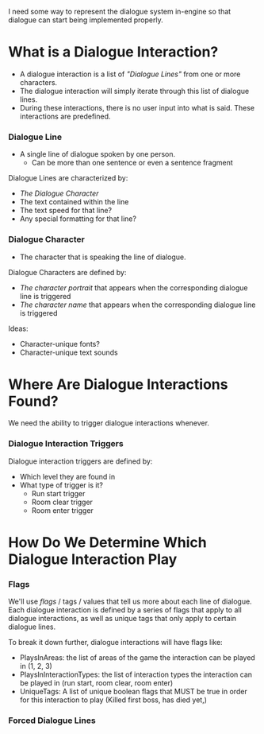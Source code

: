 I need some way to represent the dialogue system in-engine so that dialogue can start being implemented properly.
# What is a Dialogue Interaction?

- A dialogue interaction is a list of *"Dialogue Lines"* from one or more characters.
- The dialogue interaction will simply iterate through this list of dialogue lines.
- During these interactions, there is no user input into what is said. These interactions are predefined.

### Dialogue Line

- A single line of dialogue spoken by one person.
	- Can be more than one sentence or even a sentence fragment

Dialogue Lines are characterized by:
- *The Dialogue Character*
- The text contained within the line
- The text speed for that line?
- Any special formatting for that line?

### Dialogue Character
- The character that is speaking the line of dialogue.

Dialogue Characters are defined by:
- *The character portrait* that appears when the corresponding dialogue line is triggered
- *The character name* that appears when the corresponding dialogue line is triggered

Ideas:
- Character-unique fonts?
- Character-unique text sounds

# Where Are Dialogue Interactions Found?

We need the ability to trigger dialogue interactions whenever.

### Dialogue Interaction Triggers

Dialogue interaction triggers are defined by:
- Which level they are found in
- What type of trigger is it?
	- Run start trigger
	- Room clear trigger
	- Room enter trigger

# How Do We Determine Which Dialogue Interaction Play

### Flags

We'll use *flags* / tags / values that tell us more about each line of dialogue. Each dialogue interaction is defined by a series of flags that apply to all dialogue interactions, as well as unique tags that only apply to certain dialogue lines.

To break it down further, dialogue interactions will have flags like:
- PlaysInAreas: the list of areas of the game the interaction can be played in (1, 2, 3)
- PlaysInInteractionTypes: the list of interaction types the interaction can be played in (run start, room clear, room enter)
- UniqueTags: A list of unique boolean flags that MUST be true in order for this interaction to play (Killed first boss, has died yet,)

### Forced Dialogue Lines
